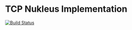 # TCP Nukleus Implementation

[![Build Status][build-status-image]][build-status]

[build-status-image]: https://travis-ci.org/reaktivity/nukleus-tcp.java.svg?branch=develop
[build-status]: https://travis-ci.org/reaktivity/nukleus-tcp.java
